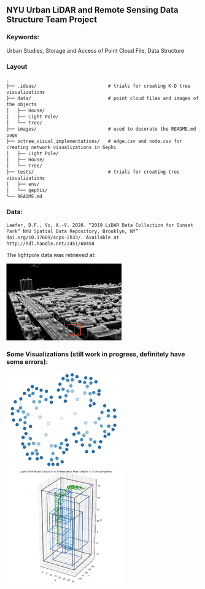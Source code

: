 ## NYU Urban LiDAR and Remote Sensing Data Structure Team Project

### Keywords: 

Urban Studies, Storage and Access of Point Cloud File, Data Structure

### Layout
```
.
├── .ideas/                          # trials for creating K-D tree visualizations
├── data/                            # point cloud files and images of the objects
│   ├── House/
│   ├── Light Pole/
│   └── Tree/
├── images/                          # used to decorate the README.md page
├── octree_visual_implementations/   # edge.csv and node.csv for creating network visualizations in Gephi
│   ├── Light Pole/
│   ├── House/
│   └── Tree/
├── tests/                           # trials for creating tree visualizations
│   ├── env/
│   └── gephis/
└── README.md
```

### Data:
```
Laefer, D.F., Vo, A.-V. 2020. “2019 LiDAR Data Collection for Sunset Park” NYU Spatial Data Repository, Brooklyn, NY” doi.org/10.17609/4cpx-2h33/. Available at http://hdl.handle.net/2451/60458
```
The lightpole data was retrieved at:

<img src="images/lightpole.png" width="300" height="200">

### Some Visualizations (still work in progress, definitely have some errors):

<img src="images/incomplete_kdtree_visual.png" width="300" height="250">
<img src="images/incomplete_r-tree_visual.png" width="310" height="300">